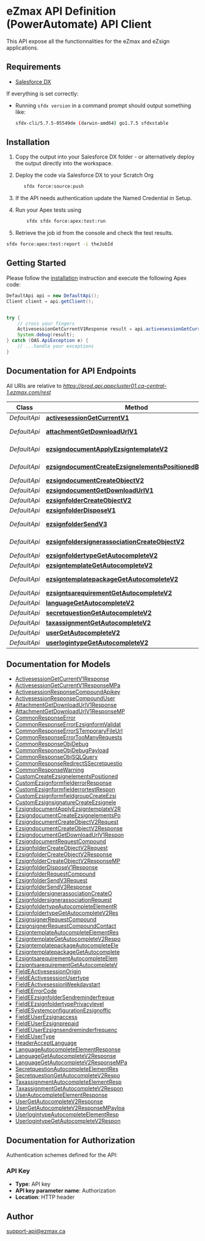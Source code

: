 # eZmax API Definition (PowerAutomate) API Client


This API expose all the functionnalities for the eZmax and eZsign applications.

## Requirements

- [Salesforce DX](https://www.salesforce.com/products/platform/products/salesforce-dx/)

If everything is set correctly:

- Running `sfdx version` in a command prompt should output something like:

  ```bash
  sfdx-cli/5.7.5-05549de (darwin-amd64) go1.7.5 sfdxstable
  ```

## Installation

1. Copy the output into your Salesforce DX folder - or alternatively deploy the output directly into the workspace.
2. Deploy the code via Salesforce DX to your Scratch Org

   ```bash
      sfdx force:source:push
   ```

3. If the API needs authentication update the Named Credential in Setup.
4. Run your Apex tests using

   ```bash
       sfdx sfdx force:apex:test:run
   ```

5. Retrieve the job id from the console and check the test results.

  ```bash
  sfdx force:apex:test:report -i theJobId
  ```

## Getting Started

Please follow the [installation](#installation) instruction and execute the following Apex code:

```java
DefaultApi api = new DefaultApi();
Client client = api.getClient();


try {
    // cross your fingers
    ActivesessionGetCurrentV1Response result = api.activesessionGetCurrentV1();
    System.debug(result);
} catch (OAS.ApiException e) {
    // ...handle your exceptions
}
```

## Documentation for API Endpoints

All URIs are relative to *https://prod.api.appcluster01.ca-central-1.ezmax.com/rest*

Class | Method | HTTP request | Description
------------ | ------------- | ------------- | -------------
*DefaultApi* | [**activesessionGetCurrentV1**](DefaultApi.md#activesessionGetCurrentV1) | **GET** /1/object/activesession/getCurrent | Get Current Activesession
*DefaultApi* | [**attachmentGetDownloadUrlV1**](DefaultApi.md#attachmentGetDownloadUrlV1) | **GET** /1/object/attachment/{pkiAttachmentID}/getDownloadUrl | Retrieve a URL to download attachments.
*DefaultApi* | [**ezsigndocumentApplyEzsigntemplateV2**](DefaultApi.md#ezsigndocumentApplyEzsigntemplateV2) | **POST** /2/object/ezsigndocument/{pkiEzsigndocumentID}/applyEzsigntemplate | Apply an Ezsigntemplate to the Ezsigndocument.
*DefaultApi* | [**ezsigndocumentCreateEzsignelementsPositionedByWordV1**](DefaultApi.md#ezsigndocumentCreateEzsignelementsPositionedByWordV1) | **POST** /1/object/ezsigndocument/{pkiEzsigndocumentID}/createEzsignelementsPositionedByWord | Create multiple Ezsignsignatures/Ezsignformfieldgroups
*DefaultApi* | [**ezsigndocumentCreateObjectV2**](DefaultApi.md#ezsigndocumentCreateObjectV2) | **POST** /2/object/ezsigndocument | Create a new Ezsigndocument
*DefaultApi* | [**ezsigndocumentGetDownloadUrlV1**](DefaultApi.md#ezsigndocumentGetDownloadUrlV1) | **GET** /1/object/ezsigndocument/{pkiEzsigndocumentID}/getDownloadUrl/{eDocumentType} | Retrieve a URL to download documents.
*DefaultApi* | [**ezsignfolderCreateObjectV2**](DefaultApi.md#ezsignfolderCreateObjectV2) | **POST** /2/object/ezsignfolder | Create a new Ezsignfolder
*DefaultApi* | [**ezsignfolderDisposeV1**](DefaultApi.md#ezsignfolderDisposeV1) | **POST** /1/object/ezsignfolder/{pkiEzsignfolderID}/dispose | Dispose the Ezsignfolder
*DefaultApi* | [**ezsignfolderSendV3**](DefaultApi.md#ezsignfolderSendV3) | **POST** /3/object/ezsignfolder/{pkiEzsignfolderID}/send | Send the Ezsignfolder to the signatories for signature
*DefaultApi* | [**ezsignfoldersignerassociationCreateObjectV2**](DefaultApi.md#ezsignfoldersignerassociationCreateObjectV2) | **POST** /2/object/ezsignfoldersignerassociation | Create a new Ezsignfoldersignerassociation
*DefaultApi* | [**ezsignfoldertypeGetAutocompleteV2**](DefaultApi.md#ezsignfoldertypeGetAutocompleteV2) | **GET** /2/object/ezsignfoldertype/getAutocomplete/{sSelector} | Retrieve Ezsignfoldertypes and IDs
*DefaultApi* | [**ezsigntemplateGetAutocompleteV2**](DefaultApi.md#ezsigntemplateGetAutocompleteV2) | **GET** /2/object/ezsigntemplate/getAutocomplete/{sSelector} | Retrieve Ezsigntemplates and IDs
*DefaultApi* | [**ezsigntemplatepackageGetAutocompleteV2**](DefaultApi.md#ezsigntemplatepackageGetAutocompleteV2) | **GET** /2/object/ezsigntemplatepackage/getAutocomplete/{sSelector} | Retrieve Ezsigntemplatepackages and IDs
*DefaultApi* | [**ezsigntsarequirementGetAutocompleteV2**](DefaultApi.md#ezsigntsarequirementGetAutocompleteV2) | **GET** /2/object/ezsigntsarequirement/getAutocomplete/{sSelector} | Retrieve Ezsigntsarequirements and IDs
*DefaultApi* | [**languageGetAutocompleteV2**](DefaultApi.md#languageGetAutocompleteV2) | **GET** /2/object/language/getAutocomplete/{sSelector} | Retrieve Languages and IDs
*DefaultApi* | [**secretquestionGetAutocompleteV2**](DefaultApi.md#secretquestionGetAutocompleteV2) | **GET** /2/object/secretquestion/getAutocomplete/{sSelector} | Retrieve Secretquestions and IDs
*DefaultApi* | [**taxassignmentGetAutocompleteV2**](DefaultApi.md#taxassignmentGetAutocompleteV2) | **GET** /2/object/taxassignment/getAutocomplete/{sSelector} | Retrieve Taxassignments and IDs
*DefaultApi* | [**userGetAutocompleteV2**](DefaultApi.md#userGetAutocompleteV2) | **GET** /2/object/user/getAutocomplete/{sSelector} | Retrieve Users and IDs
*DefaultApi* | [**userlogintypeGetAutocompleteV2**](DefaultApi.md#userlogintypeGetAutocompleteV2) | **GET** /2/object/userlogintype/getAutocomplete/{sSelector} | Retrieve Userlogintypes and IDs


## Documentation for Models

 - [ActivesessionGetCurrentV1Response](ActivesessionGetCurrentV1Response.md)
 - [ActivesessionGetCurrentV1ResponseMPa](ActivesessionGetCurrentV1ResponseMPa.md)
 - [ActivesessionResponseCompoundApikey](ActivesessionResponseCompoundApikey.md)
 - [ActivesessionResponseCompoundUser](ActivesessionResponseCompoundUser.md)
 - [AttachmentGetDownloadUrlV1Response](AttachmentGetDownloadUrlV1Response.md)
 - [AttachmentGetDownloadUrlV1ResponseMP](AttachmentGetDownloadUrlV1ResponseMP.md)
 - [CommonResponseError](CommonResponseError.md)
 - [CommonResponseErrorEzsignformValidat](CommonResponseErrorEzsignformValidat.md)
 - [CommonResponseErrorSTemporaryFileUrl](CommonResponseErrorSTemporaryFileUrl.md)
 - [CommonResponseErrorTooManyRequests](CommonResponseErrorTooManyRequests.md)
 - [CommonResponseObjDebug](CommonResponseObjDebug.md)
 - [CommonResponseObjDebugPayload](CommonResponseObjDebugPayload.md)
 - [CommonResponseObjSQLQuery](CommonResponseObjSQLQuery.md)
 - [CommonResponseRedirectSSecretquestio](CommonResponseRedirectSSecretquestio.md)
 - [CommonResponseWarning](CommonResponseWarning.md)
 - [CustomCreateEzsignelementsPositioned](CustomCreateEzsignelementsPositioned.md)
 - [CustomEzsignformfielderrorResponse](CustomEzsignformfielderrorResponse.md)
 - [CustomEzsignformfielderrortestRespon](CustomEzsignformfielderrortestRespon.md)
 - [CustomEzsignformfieldgroupCreateEzsi](CustomEzsignformfieldgroupCreateEzsi.md)
 - [CustomEzsignsignatureCreateEzsignele](CustomEzsignsignatureCreateEzsignele.md)
 - [EzsigndocumentApplyEzsigntemplateV2R](EzsigndocumentApplyEzsigntemplateV2R.md)
 - [EzsigndocumentCreateEzsignelementsPo](EzsigndocumentCreateEzsignelementsPo.md)
 - [EzsigndocumentCreateObjectV2Request](EzsigndocumentCreateObjectV2Request.md)
 - [EzsigndocumentCreateObjectV2Response](EzsigndocumentCreateObjectV2Response.md)
 - [EzsigndocumentGetDownloadUrlV1Respon](EzsigndocumentGetDownloadUrlV1Respon.md)
 - [EzsigndocumentRequestCompound](EzsigndocumentRequestCompound.md)
 - [EzsignfolderCreateObjectV2Request](EzsignfolderCreateObjectV2Request.md)
 - [EzsignfolderCreateObjectV2Response](EzsignfolderCreateObjectV2Response.md)
 - [EzsignfolderCreateObjectV2ResponseMP](EzsignfolderCreateObjectV2ResponseMP.md)
 - [EzsignfolderDisposeV1Response](EzsignfolderDisposeV1Response.md)
 - [EzsignfolderRequestCompound](EzsignfolderRequestCompound.md)
 - [EzsignfolderSendV3Request](EzsignfolderSendV3Request.md)
 - [EzsignfolderSendV3Response](EzsignfolderSendV3Response.md)
 - [EzsignfoldersignerassociationCreateO](EzsignfoldersignerassociationCreateO.md)
 - [EzsignfoldersignerassociationRequest](EzsignfoldersignerassociationRequest.md)
 - [EzsignfoldertypeAutocompleteElementR](EzsignfoldertypeAutocompleteElementR.md)
 - [EzsignfoldertypeGetAutocompleteV2Res](EzsignfoldertypeGetAutocompleteV2Res.md)
 - [EzsignsignerRequestCompound](EzsignsignerRequestCompound.md)
 - [EzsignsignerRequestCompoundContact](EzsignsignerRequestCompoundContact.md)
 - [EzsigntemplateAutocompleteElementRes](EzsigntemplateAutocompleteElementRes.md)
 - [EzsigntemplateGetAutocompleteV2Respo](EzsigntemplateGetAutocompleteV2Respo.md)
 - [EzsigntemplatepackageAutocompleteEle](EzsigntemplatepackageAutocompleteEle.md)
 - [EzsigntemplatepackageGetAutocomplete](EzsigntemplatepackageGetAutocomplete.md)
 - [EzsigntsarequirementAutocompleteElem](EzsigntsarequirementAutocompleteElem.md)
 - [EzsigntsarequirementGetAutocompleteV](EzsigntsarequirementGetAutocompleteV.md)
 - [FieldEActivesessionOrigin](FieldEActivesessionOrigin.md)
 - [FieldEActivesessionUsertype](FieldEActivesessionUsertype.md)
 - [FieldEActivesessionWeekdaystart](FieldEActivesessionWeekdaystart.md)
 - [FieldEErrorCode](FieldEErrorCode.md)
 - [FieldEEzsignfolderSendreminderfreque](FieldEEzsignfolderSendreminderfreque.md)
 - [FieldEEzsignfoldertypePrivacylevel](FieldEEzsignfoldertypePrivacylevel.md)
 - [FieldESystemconfigurationEzsignoffic](FieldESystemconfigurationEzsignoffic.md)
 - [FieldEUserEzsignaccess](FieldEUserEzsignaccess.md)
 - [FieldEUserEzsignprepaid](FieldEUserEzsignprepaid.md)
 - [FieldEUserEzsignsendreminderfrequenc](FieldEUserEzsignsendreminderfrequenc.md)
 - [FieldEUserType](FieldEUserType.md)
 - [HeaderAcceptLanguage](HeaderAcceptLanguage.md)
 - [LanguageAutocompleteElementResponse](LanguageAutocompleteElementResponse.md)
 - [LanguageGetAutocompleteV2Response](LanguageGetAutocompleteV2Response.md)
 - [LanguageGetAutocompleteV2ResponseMPa](LanguageGetAutocompleteV2ResponseMPa.md)
 - [SecretquestionAutocompleteElementRes](SecretquestionAutocompleteElementRes.md)
 - [SecretquestionGetAutocompleteV2Respo](SecretquestionGetAutocompleteV2Respo.md)
 - [TaxassignmentAutocompleteElementResp](TaxassignmentAutocompleteElementResp.md)
 - [TaxassignmentGetAutocompleteV2Respon](TaxassignmentGetAutocompleteV2Respon.md)
 - [UserAutocompleteElementResponse](UserAutocompleteElementResponse.md)
 - [UserGetAutocompleteV2Response](UserGetAutocompleteV2Response.md)
 - [UserGetAutocompleteV2ResponseMPayloa](UserGetAutocompleteV2ResponseMPayloa.md)
 - [UserlogintypeAutocompleteElementResp](UserlogintypeAutocompleteElementResp.md)
 - [UserlogintypeGetAutocompleteV2Respon](UserlogintypeGetAutocompleteV2Respon.md)


## Documentation for Authorization


Authentication schemes defined for the API:
### API Key

- **Type**: API key
- **API key parameter name**: Authorization
- **Location**: HTTP header


## Author

support-api@ezmax.ca

